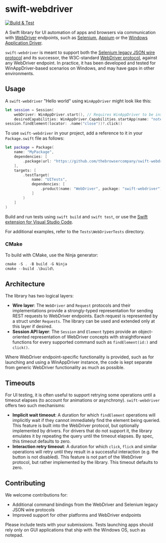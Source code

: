# swift-webdriver

[![Build & Test](https://github.com/thebrowsercompany/swift-webdriver/actions/workflows/build-and-test.yml/badge.svg)](https://github.com/thebrowsercompany/swift-webdriver/actions/workflows/build-and-test.yml)

A Swift library for UI automation of apps and browsers via communication with [WebDriver](https://w3c.github.io/webdriver/) endpoints, such as [Selenium](https://www.selenium.dev/), [Appium](http://appium.io/) or the [Windows Application Driver](https://github.com/microsoft/WinAppDriver).

`swift-webdriver` is meant to support both the [Selenium legacy JSON wire protocol](https://www.selenium.dev/documentation/legacy/json_wire_protocol/) and its successor, the W3C-standard [WebDriver protocol](https://w3c.github.io/webdriver/), against any WebDriver endpoint. In practice, it has been developed and tested for WinAppDriver-based scenarios on Windows, and may have gaps in other environments.

## Usage

A `swift-webdriver` "Hello world" using `WinAppDriver` might look like this:

```swift
let session = Session(
    webDriver: WinAppDriver.start(), // Requires WinAppDriver to be installed on the machine
    desiredCapabilities: WinAppDriver.Capabilities.startApp(name: "notepad.exe"))
session.findElement(locator: .name("close"))?.click()
```

To use `swift-webdriver` in your project, add a reference to it in your `Package.swift` file as follows:

```swift
let package = Package(
    name: "MyPackage",
    dependencies: [
        .package(url: "https://github.com/thebrowsercompany/swift-webdriver", branch: "main")
    ],
    targets: [
        .testTarget(
            name: "UITests",
            dependencies: [
                .product(name: "WebDriver", package: "swift-webdriver"),
            ]
        )
    ]
)
```

Build and run tests using `swift build` and `swift test`, or use the [Swift extension for Visual Studio Code](https://marketplace.visualstudio.com/items?itemName=sswg.swift-lang).

For additional examples, refer to the `Tests\WebDriverTests` directory.

### CMake

To build with CMake, use the Ninja generator:
```powershell
cmake -S . -B build -G Ninja
cmake --build .\build\
```

## Architecture

The library has two logical layers:

- **Wire layer**: The `WebDriver` and `Request` protocols and their implementations provide a strongly-typed representation for sending REST requests to WebDriver endpoints. Each request is represented by a struct under `Requests`. The library can be used and extended only at this layer if desired.
- **Session API layer**: The `Session` and `Element` types provide an object-oriented representation of WebDriver concepts with straightforward functions for every supported command such as `findElement(id:)` and `click()`.

Where WebDriver endpoint-specific functionality is provided, such as for launching and using a WinAppDriver instance, the code is kept separate from generic WebDriver functionality as much as possible.

## Timeouts
For UI testing, it is often useful to support retrying some operations until a timeout elapses (to account for animations or asynchrony). `swift-webdriver` offers two such mechanisms:

- **Implicit wait timeout**: A duration for which `findElement` operations will implicitly wait if they cannot immediately find the element being queried. This feature is built into the WebDriver protocol, but optionally implemented by drivers. For drivers that do not support it, the library emulates it by repeating the query until the timeout elapses. By spec, this timeout defaults to zero.
- **Interaction retry timeout**: A duration for which `click`, `flick` and similar operations will retry until they result in a successful interaction (e.g. the button is not disabled). This feature is not part of the WebDriver protocol, but rather implemented by the library. This timeout defaults to zero.

## Contributing

We welcome contributions for:
- Additional command bindings from the WebDriver and Selenium legacy JSON wire protocols
- Improved support for other platforms and WebDriver endpoints

Please include tests with your submissions. Tests launching apps should rely only on GUI applications that ship with the Windows OS, such as notepad.
